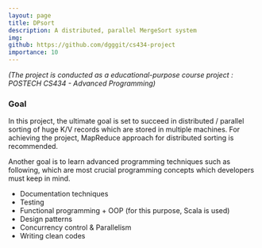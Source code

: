 ```yaml
---
layout: page
title: DPsort
description: A distributed, parallel MergeSort system
img: 
github: https://github.com/dgggit/cs434-project
importance: 10
---
```


<i>(The project is conducted as a educational-purpose course project : POSTECH CS434 - Advanced Programming)</i>

<h3>Goal</h3>

In this project, the ultimate goal is set to succeed in distributed / parallel sorting of huge K/V records which are stored in multiple machines. For achieving the project, MapReduce approach for distributed sorting is recommended.

Another goal is to learn advanced programming techniques such as following, which are most crucial programming concepts which developers must keep in mind.
- Documentation techniques
- Testing
- Functional programming + OOP (for this purpose, Scala is used)
- Design patterns
- Concurrency control & Parallelism
- Writing clean codes


